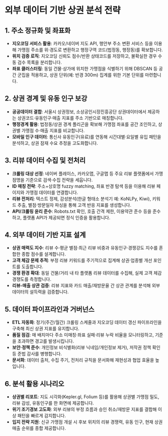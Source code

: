 # 외부 데이터 기반 상권 분석 전략

## 1. 주소 정규화 및 좌표화
- **지오코딩 서비스 활용**: 카카오/네이버 지도 API, 행안부 주소 변환 서비스 등을 이용해 가맹점 주소를 위·경도로 변환하고 행정구역 코드(법정동, 행정동)를 확보합니다.
- **위치 검증 로직**: 지오코딩 신뢰도 점수/반환 상태코드를 저장하고, 불확실한 경우 수동 검수 목록을 분리합니다.
- **좌표 클러스터링**: 동일 건물·상가에 위치한 가맹점을 식별하기 위해 DBSCAN 등 공간 군집을 적용하고, 상권 단위(예: 반경 300m) 집계를 위한 기본 단위를 마련합니다.

## 2. 상권 경계 및 유동 인구 보강
- **공공데이터 결합**: 서울시 상권정보, 소상공인시장진흥공단 상권데이터에서 제공하는 상권코드·유동인구·매출 지표를 주소 기반으로 매칭합니다.
- **행정경계 활용**: 법정동/상권 경계 폴리곤을 확보해 가맹점 좌표를 공간 조인하고, 상권별 가맹점 수·매출 지표를 비교합니다.
- **모바일 인구 데이터**: 통신사 유동인구(유료)를 연동해 시간대별·요일별 유입 패턴을 분석하고, 상권 잠재 수요 추정을 고도화합니다.

## 3. 리뷰 데이터 수집 및 전처리
- **크롤링 대상 선정**: 네이버 플레이스, 카카오맵, 구글맵 등 주요 리뷰 플랫폼에서 가맹점명을 기준으로 검색·수집 전략을 세웁니다.
- **ID 매칭 전략**: 주소+상호명 fuzzy matching, 좌표 반경 탐색 등을 이용해 리뷰 페이지와 가맹점 데이터를 연결합니다.
- **리뷰 전처리**: 텍스트 정제, 감성분석(한글 형태소 분석기 예: KoNLPy, Kiwi), 키워드 추출, 별점·방문일자 파싱을 통해 고객 반응 지표를 생성합니다.
- **API/크롤링 윤리 준수**: Robots.txt 확인, 호출 간격 제한, 이용약관 준수 등을 준수하고, 플랫폼 API가 제공되면 정식 인증을 활용합니다.

## 4. 외부 데이터 기반 지표 설계
- **상권 매력도 지수**: 리뷰 수·평균 별점·최근 리뷰 비중과 유동인구·경쟁강도 지수를 혼합한 종합 점수를 설계합니다.
- **고객 체감 문제 추적**: 부정 리뷰 키워드를 주기적으로 집계해 상권·업종별 개선 포인트를 도출합니다.
- **경쟁 환경 확대**: 동일 건물/거리 내 타 플랫폼 리뷰 데이터를 수집해, 실제 고객 체감 경쟁도를 측정합니다.
- **리뷰-매출 상관 검증**: 리뷰 지표와 카드 매출/재방문율 간 상관 관계를 분석해 외부 데이터의 설득력을 검증합니다.

## 5. 데이터 파이프라인과 거버넌스
- **ETL 자동화**: 정기(주간/월간) 크롤링 스케줄과 지오코딩 데이터 갱신 파이프라인을 구축해 최신 상권 지표를 유지합니다.
- **품질 점검**: 매 배치마다 주소 미매칭·좌표 실패·리뷰 누락 비율을 모니터링하고, 기준을 초과하면 경고를 발생시킵니다.
- **보안·정책 준수**: 개인정보 비식별화(리뷰 닉네임/개인정보 제거), 저작권 정책 확인 등 준법 감사를 병행합니다.
- **문서화**: 데이터 출처, 수집 주기, 전처리 규칙을 문서화해 재현성과 협업 효율을 높입니다.

## 6. 분석 활용 시나리오
- **상권별 리포트**: 지도 시각화(Kepler.gl, Folium 등)를 활용해 상권별 가맹점 밀도, 리뷰 감성, 유동인구를 한 화면에 제공합니다.
- **위기 조기경보 고도화**: 외부 리뷰의 부정 흐름과 승인 취소/재방문 지표를 결합해 이상 패턴을 빠르게 감지합니다.
- **입지 전략 지원**: 신규 가맹점 개설 시 후보 위치의 리뷰 경쟁력, 유동 인구, 현재 상권 매출 순위를 종합 제공합니다.
